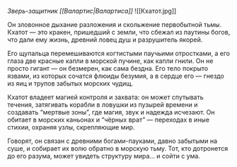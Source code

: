 *Зверь-защитник [[Валартис|Валартиса]]*
![[Кхатот.jpg]]

Он зловонное дыхание разложения и скольжение первобытной тьмы. Кхатот — это кракен, пришедший с земли, что сбежал из паутины богов, что дали ему жизнь, древний ловец душ и разрушитель якорей.

Его щупальца перемешиваются когтистыми паучьими отростками, а его глаза две красные капли в морской пучине, как капли гнили. Он не просто гигант — он безмерен, как сама бездна. Его тело покрыто язвами, из которых сочатся флюиды безумия, а в сердце его — гнездо из яиц и трупов забытых морских чудищ.

Кхатот владеет магией контроля и захвата: он может спутывать течения, затягивать корабли в ловушки из пузырей времени и создавать “мертвые зоны”, где магия, звук и надежда исчезают. Он обитает в морских каньонах и “чёрных врат” — переходах в иные стихии, охраняя узлы, скрепляющие мир.

Говорят, он связан с древними богами-пауками, давно забытыми на суше, и собирает их волю обратно в морскую тьму. Тот, кто дотронется до его разума, может увидеть структуру мира… и сойти с ума.
